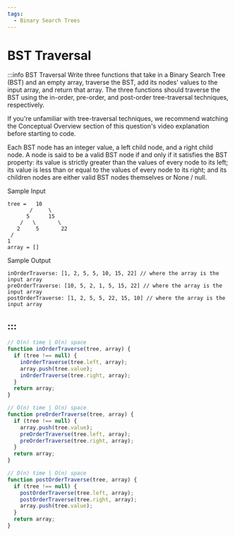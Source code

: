 ```yaml
---
tags:
  - Binary Search Trees
---
```


# BST Traversal

:::info BST Traversal
Write three functions that take in a Binary Search Tree (BST) and an empty array, traverse the BST, add its nodes' values to the input array, and return that array. The three functions should traverse the BST using the in-order, pre-order, and post-order tree-traversal techniques, respectively.

If you're unfamiliar with tree-traversal techniques, we recommend watching the Conceptual Overview section of this question's video explanation before starting to code.

Each BST node has an integer value, a left child node, and a right child node. A node is said to be a valid BST node if and only if it satisfies the BST property: its value is strictly greater than the values of every node to its left; its value is less than or equal to the values of every node to its right; and its children nodes are either valid BST nodes themselves or None / null.

Sample Input
```
tree =   10
       /     \
      5      15
    /   \       \
   2     5       22
 /
1
array = []

```

Sample Output
```
inOrderTraverse: [1, 2, 5, 5, 10, 15, 22] // where the array is the input array
preOrderTraverse: [10, 5, 2, 1, 5, 15, 22] // where the array is the input array
postOrderTraverse: [1, 2, 5, 5, 22, 15, 10] // where the array is the input array
```
:::
---

```js title="Solution 1"
// O(n) time | O(n) space
function inOrderTraverse(tree, array) {
  if (tree !== null) {
    inOrderTraverse(tree.left, array);
    array.push(tree.value);
    inOrderTraverse(tree.right, array);
  }
  return array;
}

// O(n) time | O(n) space
function preOrderTraverse(tree, array) {
  if (tree !== null) {
    array.push(tree.value);
    preOrderTraverse(tree.left, array);
    preOrderTraverse(tree.right, array);
  }
  return array;
}

// O(n) time | O(n) space
function postOrderTraverse(tree, array) {
  if (tree !== null) {
    postOrderTraverse(tree.left, array);
    postOrderTraverse(tree.right, array);
    array.push(tree.value);
  }
  return array;
}
```
